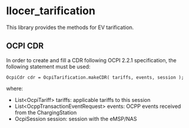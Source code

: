 # llocer_tarification

This library provides the methods for EV tarification.

## OCPI CDR

In order to create and fill a CDR following OCPI 2.2.1 specification, the following statement must be used:

	OcpiCdr cdr = OcpiTarification.makeCDR( tariffs, events, session ); 

where:
 - List\<OcpiTariff\> tariffs: applicable tariffs to this session
 - List\<OcppTransactionEventRequest\> events: OCPP events received from the ChargingStation
 - OcpiSession session: session with the eMSP/NAS 


